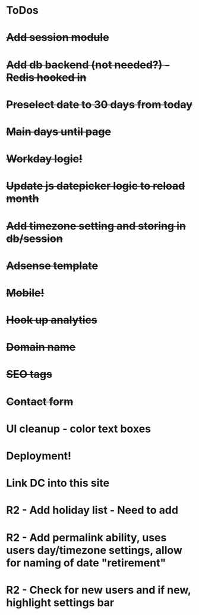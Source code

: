 ToDos
========
# ~~Add session module~~
# ~~Add db backend (not needed?) - Redis hooked in~~
# ~~Preselect date to 30 days from today~~
# ~~Main days until page~~
# ~~Workday logic!~~
# ~~Update js datepicker logic to reload month~~
# ~~Add timezone setting and storing in db/session~~
# ~~Adsense template~~
# ~~Mobile!~~
# ~~Hook up analytics~~
# ~~Domain name~~
# ~~SEO tags~~
# ~~Contact form~~
# UI cleanup - color text boxes
# Deployment!
# Link DC into this site
# R2 - Add holiday list - Need to add 
# R2 - Add permalink ability, uses users day/timezone settings, allow for naming of date "retirement"
# R2 - Check for new users and if new, highlight settings bar